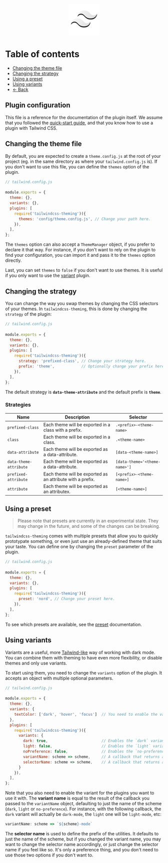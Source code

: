 <center><img src="../logo.svg" width="100"></center>

# Table of contents

- [Changing the theme file](#changing-the-theme-file)
- [Changing the strategy](#changing-the-strategy)
- [Using a preset](#using-a-preset)
- [Using variants](#using-variants)
- [← Back](../readme.md)

## Plugin configuration

This file is a reference for the documentation of the plugin itself. We assume that you followed the [quick-start guide](quick-start.md), and that you know how to use a plugin with Tailwind CSS.

## Changing the theme file

By default, you are expected to create a `theme.config.js` at the root of your project (eg. in the same directory as where your `tailwind.config.js` is). If you don't want to use this file, you can define the `themes` option of the plugin. 

```js
// tailwind.config.js

module.exports = {
  theme: {},
  variants: {},
  plugins: [
    require('tailwindcss-theming')({
      themes: 'config/theme.config.js', // Change your path here.
    }),
  ],
};
```

The `themes` option can also accept a `ThemeManager` object, if you prefer to declare it that way. For instance, if you don't want to rely on the plugin to find your configuration, you can import it and pass it to the `themes` option directly. 

Last, you can set `themes` to `false` if you don't want to use themes. It is useful if you only want to use the [variant](#variants) plugin.

## Changing the strategy

You can change the way you swap themes by changing the CSS selectors of your themes. In `tailwindcss-theming`, this is done by changing the `strategy` of the plugin:

```js
// tailwind.config.js

module.exports = {
  theme: {},
  variants: {},
  plugins: [
    require('tailwindcss-theming')({
      strategy: 'prefixed-class', // Change your strategy here.
      prefix: 'theme',            // Optionally change your prefix here.
    }),
  ],
};
```

The default strategy is **`data-theme-attribute`** and the default prefix is **`theme`**.

### Strategies

| Name                   | Description                                                | Selector                      |
| ---------------------- | ---------------------------------------------------------- | ----------------------------- |
| `prefixed-class`       | Each theme will be exported in a class with a prefix.      | `.<prefix>-<theme-name>`      |
| `class`                | Each theme will be exported in a class.                    | `.<theme-name>`               |
| `data-attribute`       | Each theme will be exported as a data-attribute.           | `[data-<theme-name>]`         |
| `data-theme-attribute` | Each theme will be exported as a data-attribute.           | `[data-theme='<theme-name>']` |
| `prefixed-attribute`   | Each theme will be exported as an attribute with a prefix. | `[<prefix>-<theme-name>]`     |
| `attribute`            | Each theme will be exported as an attributex.              | `[<theme-name>]`              |

## Using a preset

> Please note that presets are currently in an experimental state. They may change in the future, and some of the changes can be breaking.

`tailwindcss-theming` comes with multiple presets that allow you to quickly prototypate something, or even just use an already-defined theme that suits your taste. You can define one by changing the `preset` parameter of the plugin.

```js
// tailwind.config.js

module.exports = {
  theme: {},
  variants: {},
  plugins: [
    require('tailwindcss-theming')({
      preset: 'nord', // Change your preset here.
    }),
  ],
};
```

To see which presets are available, see the [preset](presets.md) documentation.

## Using variants

Variants are a useful, more [Tailwind-like](https://twitter.com/adamwathan/status/1256279329199263745) way of working with dark mode. You can combine them with theming to have even more flexibility, or disable themes and only use variants.

To start using them, you need to change the `variants` option of the plugin. It accepts an object with multiple optional parameters. 

```js
// tailwind.config.js

module.exports = {
  theme: {},
  variants: {
    textColor: ['dark', 'hover', 'focus']  // You need to enable the variant for the plugins you want to use it with.
  },
  plugins: [
    require('tailwindcss-theming')({
      variants: {
        dark: true,                        // Enables the `dark` variant, defaults to false.
        light: false,                      // Enables the `light` variant, defaults to false.
        noPreference: false,               // Enables the `no-preference` variant, defaults to false.
        variantName: scheme => scheme,     // A callback that returns a string to define the variant name, takes the scheme as a parameter.
        selectorName: scheme => scheme,    // A callback that returns a string to define the selector, takes the scheme as a parameter.
      }
    }),
  ],
};
```

Note that you also need to enable the variant for the plugins you want to use it with. The **variant name** is equal to the result of the callback you passed to the `variantName` object, defaulting to just the name of the scheme (`dark`, `light` or `no-preference`). For instance, with the following callback, the `dark` variant will actually be `dark-mode`, the `light` one will be `light-mode`, etc:

```js
variantName: scheme => `${scheme}-mode`
```

The **selector name** is used to define the prefix of the utilities. It defaults to just the name of the scheme, but if you changed the variant name, you may want to change the selector name accordingly, or just change the selector name if you feel like so. It's only a preference thing, and you don't need to use those two options if you don't want to.
